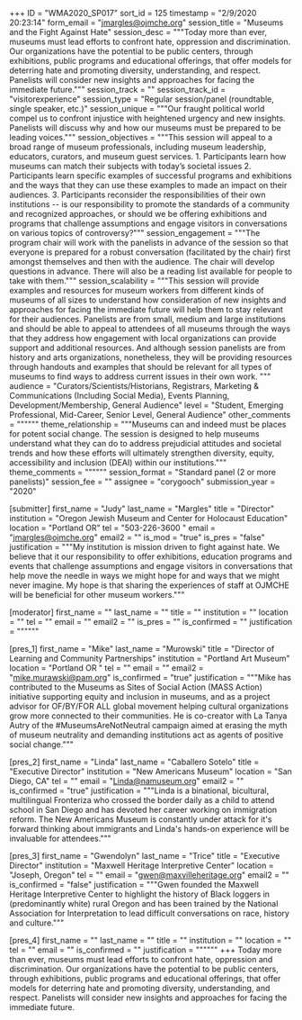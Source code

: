 +++
ID = "WMA2020_SP017"
sort_id = 125
timestamp = "2/9/2020 20:23:14"
form_email = "jmargles@ojmche.org"
session_title = "Museums and the Fight Against Hate"
session_desc = """Today more than ever, museums must lead efforts to confront hate, oppression and discrimination. Our organizations have the potential to be public centers, through exhibitions, public programs and educational offerings, that offer models for deterring hate and promoting diversity, understanding, and respect. Panelists will consider new insights and approaches for facing the immediate future."""
session_track = ""
session_track_id = "visitorexperience"
session_type = "Regular session/panel (roundtable, single speaker, etc.)"
session_unique = """Our fraught political world compel us to confront injustice with heightened urgency and new insights. Panelists will discuss why and how our museums must be prepared to be leading voices."""
session_objectives = """This session will appeal to a broad range of museum professionals, including museum leadership, educators, curators, and museum guest services.  1. Participants learn how museums can match their subjects with today’s societal issues 2. Participants learn specific examples of successful programs and exhibitions and the ways that they can use these examples to made an impact on their audiences. 3. Participants reconsider the responsibilities of their own institutions --  is our responsibility to promote the standards of a community and recognized approaches, or should we be offering exhibitions and programs that challenge assumptions and engage visitors in conversations on various topics of controversy?"""
session_engagement = """The program chair will work with the panelists in advance of the session so that everyone is prepared for a robust conversation (facilitated by the chair) first amongst themselves and then with the audience. The chair will develop questions in advance. There will also be a reading list available for people to take with them."""
session_scalability = """This session will provide examples and resources for museum workers from different kinds of museums of all sizes to understand how consideration of new insights and approaches for facing the immediate future will help them to stay relevant for their audiences. Panelists are from small, medium and large institutions and should be able to appeal to attendees of all museums through the ways that they address how engagement with local organizations can provide support and additional resources. And although session panelists are from history and arts organizations, nonetheless, they will be providing resources through handouts and examples that should be relevant for all types of museums to find ways to address current issues in their own work. """
audience = "Curators/Scientists/Historians, Registrars, Marketing & Communications (Including Social Media), Events Planning, Development/Membership, General Audience"
level = "Student, Emerging Professional, Mid-Career, Senior Level, General Audience"
other_comments = """"""
theme_relationship = """Museums can and indeed must be places for potent social change. The session is designed to help museums understand what they can do to address prejudicial attitudes and societal trends and how these efforts will ultimately strengthen diversity, equity, accessibility and inclusion (DEAI) within our institutions."""
theme_comments = """"""
session_format = "Standard panel (2 or more panelists)"
session_fee = ""
assignee = "corygooch"
submission_year = "2020"

[submitter]
first_name = "Judy"
last_name = "Margles"
title = "Director"
institution = "Oregon Jewish Museum and Center for Holocaust Education"
location = "Portland OR"
tel = "503-226-3600 "
email = "jmargles@ojmche.org"
email2 = ""
is_mod = "true"
is_pres = "false"
justification = """My institution is mission driven to fight against hate. We believe that it our responsibility to offer exhibitions, education programs and events that challenge assumptions and engage visitors in conversations that help move the needle in ways we might hope for and ways that we might never imagine. My hope is that sharing the experiences of staff at OJMCHE will be beneficial for other museum workers."""

[moderator]
first_name = ""
last_name = ""
title = ""
institution = ""
location = ""
tel = ""
email = ""
email2 = ""
is_pres = ""
is_confirmed = ""
justification = """"""

[pres_1]
first_name = "Mike"
last_name = "Murowski"
title = "Director of Learning and Community Partnerships"
institution = "Portland Art Museum"
location = "Portland OR "
tel = ""
email = ""
email2 = "mike.murawski@pam.org"
is_confirmed = "true"
justification = """Mike has contributed to the Museums as Sites of Social Action (MASS Action) initiative supporting equity and inclusion in museums, and as a project advisor for OF/BY/FOR ALL global movement helping cultural organizations grow more connected to their communities.  He is co-creator with La Tanya Autry of the #MuseumsAreNotNeutral campaign aimed at erasing the myth of museum neutrality and demanding institutions act as agents of positive social change."""

[pres_2]
first_name = "Linda"
last_name = "Caballero Sotelo"
title = "Executive Director"
institution = "New Americans Museum"
location = "San Diego, CA"
tel = ""
email = "Linda@namuseum.org"
email2 = ""
is_confirmed = "true"
justification = """Linda is a binational, bicultural, multilingual Fronteriza who crossed the border daily as a child to attend school in San Diego and has devoted her career working on immigration reform. The New Americans Museum is constantly under attack for it's forward thinking about immigrants and Linda's hands-on experience will be invaluable for attendees."""

[pres_3]
first_name = "Gwendolyn"
last_name = "Trice"
title = "Executive Director"
institution = "Maxwell Heritage Interpretive Center"
location = "Joseph, Oregon"
tel = ""
email = "gwen@maxvilleheritage.org"
email2 = ""
is_confirmed = "false"
justification = """Gwen founded the Maxwell Heritage Interpretive Center to highlight the history of Black loggers in (predominantly white) rural Oregon and has been trained by the National Association for Interpretation to lead difficult conversations on race, history and culture."""

[pres_4]
first_name = ""
last_name = ""
title = ""
institution = ""
location = ""
tel = ""
email = ""
is_confirmed = ""
justification = """"""
+++
Today more than ever, museums must lead efforts to confront hate, oppression and discrimination. Our organizations have the potential to be public centers, through exhibitions, public programs and educational offerings, that offer models for deterring hate and promoting diversity, understanding, and respect. Panelists will consider new insights and approaches for facing the immediate future.